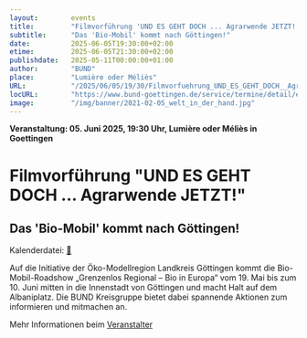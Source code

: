 ```yaml
---
layout:        events
title:         "Filmvorführung 'UND ES GEHT DOCH ... Agrarwende JETZT!'"
subtitle:      "Das 'Bio-Mobil' kommt nach Göttingen!"
date:          2025-06-05T19:30:00+02:00
etime:         2025-06-05T21:30:00+02:00
publishdate:   2025-05-11T00:00:00+01:00
author:        "BUND"
place:         "Lumière oder Méliès"
URL:           "/2025/06/05/19/30/Filmvorfuehrung_UND_ES_GEHT_DOCH__Agrarwende_JETZT"
locURL:        "https://www.bund-goettingen.de/service/termine/detail/event/genussfahrt-zum-naturhof-stieg/"
image:         "/img/banner/2021-02-05_welt_in_der_hand.jpg"
---
```


**Veranstaltung: 05. Juni 2025, 19:30 Uhr, Lumière oder Méliès in Goettingen**

Filmvorführung "UND ES GEHT DOCH ... Agrarwende JETZT!"
===========

Das 'Bio-Mobil' kommt nach Göttingen!
-----------


Kalenderdatei: [📆](/ics/2025-06-05_19-30_filmvorfuehrung_und_es_geht_doch__agrarwende_jetzt.ics)


Auf die Initiative der Öko-Modellregion Landkreis Göttingen kommt die Bio-Mobil-Roadshow „Grenzenlos Regional – Bio in Europa“ vom 19. Mai bis zum 10. Juni mitten in die Innenstadt von Göttingen und macht Halt auf dem Albaniplatz. Die BUND Kreisgruppe bietet dabei spannende Aktionen zum informieren und mitmachen
an.


Mehr Informationen beim [Veranstalter](https://www.bund-goettingen.de/service/termine/detail/event/und-es-geht-doch-agrarwende-jetzt/
)
